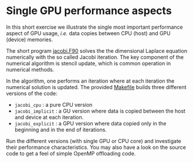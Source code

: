 # Single GPU performance aspects

In this short exercise we illustrate the single most important
performance aspect of GPU usage, *i.e.* data copies between
CPU (host) and GPU (device) memories.

The short program [jacobi.F90](jacobi.F90) solves the
the dimensional Laplace equation numerically with the so called Jacobi
iteration. The key component of the numerical algorithm is stencil update,
which is common operation in numerical methods.

In the algorithm, one performs an iteration where at each iteration the numerical
solution is updated. The provided [Makefile](Makefile) builds three different versions
of the code:

- `jacobi_cpu` : a pure CPU version 
- `jacobi_implicit` : a GU version where data is copied between the host and device 
   at each iteration.
- `jacobi_explicit` : a GPU version where data copied only in the beginning and in the
   end of iterations.

Run the different versions (with single GPU or CPU core) and investigate their
performance characteristics. You may also have a look on the source code to get
a feel of simple OpenMP offloading code.
